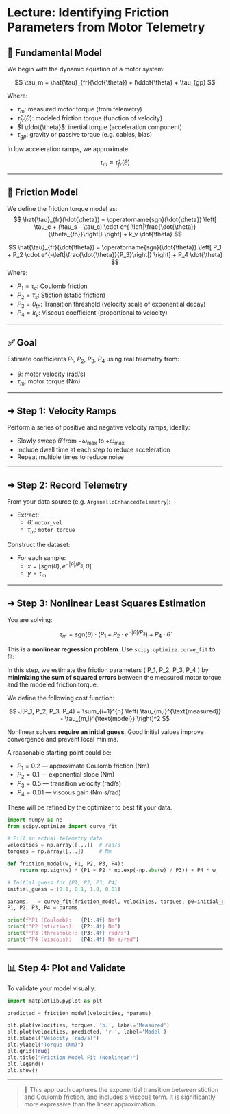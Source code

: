 # Lecture: Identifying Friction Parameters from Motor Telemetry

## 🧬 Fundamental Model

We begin with the dynamic equation of a motor system:

$$
\tau_m = \hat{\tau}_{fr}(\dot{\theta}) + I\ddot{\theta} + \tau_{gp}
$$


Where:

- $\tau_m$: measured motor torque (from telemetry)  
- $\hat{\tau}_{fr}(\dot{\theta})$: modeled friction torque (function of velocity)  
- $I \ddot{\theta}$: inertial torque (acceleration component)  
- $\tau_{gp}$: gravity or passive torque (e.g. cables, bias)


In low acceleration ramps, we approximate:

$$
\tau_m \approx \hat{\tau}_{fr}(\dot{\theta})
$$

---

## 🔢 Friction Model

We define the friction torque model as:
$$
\hat{\tau}_{fr}(\dot{\theta}) = \operatorname{sgn}(\dot{\theta}) \left[ \tau_c + (\tau_s - \tau_c) \cdot e^{-\left|\frac{\dot{\theta}}{\theta_{th}}\right|} \right] + k_v \dot{\theta}
$$

$$
\hat{\tau}_{fr}(\dot{\theta}) = \operatorname{sgn}(\dot{\theta}) \left[ P_1 + P_2 \cdot e^{-\left|\frac{\dot{\theta}}{P_3}\right|} \right] + P_4 \dot{\theta}
$$
Where:

- $P_1 = \tau_c$: Coulomb friction  
- $P_2 = \tau_s$: Stiction (static friction)  
- $P_3 = \theta_{\text{th}}$: Transition threshold (velocity scale of exponential decay)  
- $P_4 = k_v$: Viscous coefficient (proportional to velocity)

---

## ✅ Goal

Estimate coefficients $P_1$, $P_2$, $P_3$, $P_4$ using real telemetry from:

- $\dot{\theta}$: motor velocity (rad/s)  
- $\tau_m$: motor torque (Nm)


---

## ➜ Step 1: Velocity Ramps

Perform a series of positive and negative velocity ramps, ideally:

- Slowly sweep $\dot{\theta}$ from $-\omega_{\text{max}}$ to $+\omega_{\text{max}}$
- Include dwell time at each step to reduce acceleration
- Repeat multiple times to reduce noise

---

## ➜ Step 2: Record Telemetry

From your data source (e.g. `ArganelloEnhancedTelemetry`):

- Extract:
  - $\dot{\theta}$: `motor_vel`
  - $\tau_m$: `motor_torque`

Construct the dataset:

- For each sample:
  - $x = [\text{sgn}(\dot{\theta}), e^{-|\dot{\theta}| / P_3}, \dot{\theta}]$
  - $y = \tau_m$

---

## ➜ Step 3: Nonlinear Least Squares Estimation

You are solving:

$$
\tau_m = \text{sgn}(\dot{\theta}) \cdot \left( P_1 + P_2 \cdot e^{-|\dot{\theta}| / P_3} \right) + P_4 \cdot \dot{\theta}
$$

This is a **nonlinear regression problem**. Use `scipy.optimize.curve_fit` to fit:

In this step, we estimate the friction parameters \( P_1, P_2, P_3, P_4 \) by **minimizing the sum of squared errors** between the measured motor torque and the modeled friction torque.

We define the following cost function:

$$
J(P_1, P_2, P_3, P_4) = \sum_{i=1}^{n} \left( \tau_{m,i}^{\text{measured}} - \tau_{m,i}^{\text{model}} \right)^2
$$

Nonlinear solvers **require an initial guess**. Good initial values improve convergence and prevent local minima.

A reasonable starting point could be:

- $P_1 = 0.2$ — approximate Coulomb friction (Nm)  
- $P_2 = 0.1$ — exponential slope (Nm)  
- $P_3 = 0.5$ — transition velocity (rad/s)  
- $P_4 = 0.01$ — viscous gain (Nm⋅s/rad)


These will be refined by the optimizer to best fit your data.


```python
import numpy as np
from scipy.optimize import curve_fit

# Fill in actual telemetry data
velocities = np.array([...])  # rad/s
torques = np.array([...])     # Nm

def friction_model(w, P1, P2, P3, P4):
    return np.sign(w) * (P1 + P2 * np.exp(-np.abs(w) / P3)) + P4 * w

# Initial guess for [P1, P2, P3, P4]
initial_guess = [0.1, 0.1, 1.0, 0.01]

params, _ = curve_fit(friction_model, velocities, torques, p0=initial_guess)
P1, P2, P3, P4 = params

print(f"P1 (Coulomb):   {P1:.4f} Nm")
print(f"P2 (stiction):  {P2:.4f} Nm")
print(f"P3 (threshold): {P3:.4f} rad/s")
print(f"P4 (viscous):   {P4:.4f} Nm⋅s/rad")
```

---

## 📊 Step 4: Plot and Validate

To validate your model visually:

```python
import matplotlib.pyplot as plt

predicted = friction_model(velocities, *params)

plt.plot(velocities, torques, 'b.', label='Measured')
plt.plot(velocities, predicted, 'r-', label='Model')
plt.xlabel("Velocity (rad/s)")
plt.ylabel("Torque (Nm)")
plt.grid(True)
plt.title("Friction Model Fit (Nonlinear)")
plt.legend()
plt.show()
```

---

> 🧠 This approach captures the exponential transition between stiction and Coulomb friction, and includes a viscous term. It is significantly more expressive than the linear approximation.


